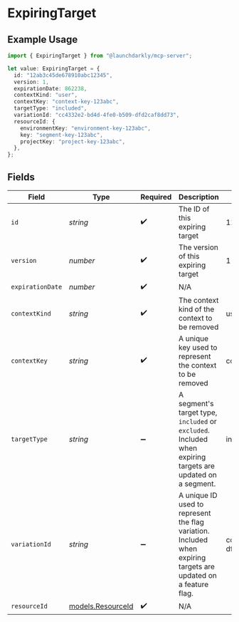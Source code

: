 # ExpiringTarget

## Example Usage

```typescript
import { ExpiringTarget } from "@launchdarkly/mcp-server";

let value: ExpiringTarget = {
  id: "12ab3c45de678910abc12345",
  version: 1,
  expirationDate: 862238,
  contextKind: "user",
  contextKey: "context-key-123abc",
  targetType: "included",
  variationId: "cc4332e2-bd4d-4fe0-b509-dfd2caf8dd73",
  resourceId: {
    environmentKey: "environment-key-123abc",
    key: "segment-key-123abc",
    projectKey: "project-key-123abc",
  },
};
```

## Fields

| Field                                                                                                                             | Type                                                                                                                              | Required                                                                                                                          | Description                                                                                                                       | Example                                                                                                                           |
| --------------------------------------------------------------------------------------------------------------------------------- | --------------------------------------------------------------------------------------------------------------------------------- | --------------------------------------------------------------------------------------------------------------------------------- | --------------------------------------------------------------------------------------------------------------------------------- | --------------------------------------------------------------------------------------------------------------------------------- |
| `id`                                                                                                                              | *string*                                                                                                                          | :heavy_check_mark:                                                                                                                | The ID of this expiring target                                                                                                    | 12ab3c45de678910abc12345                                                                                                          |
| `version`                                                                                                                         | *number*                                                                                                                          | :heavy_check_mark:                                                                                                                | The version of this expiring target                                                                                               | 1                                                                                                                                 |
| `expirationDate`                                                                                                                  | *number*                                                                                                                          | :heavy_check_mark:                                                                                                                | N/A                                                                                                                               |                                                                                                                                   |
| `contextKind`                                                                                                                     | *string*                                                                                                                          | :heavy_check_mark:                                                                                                                | The context kind of the context to be removed                                                                                     | user                                                                                                                              |
| `contextKey`                                                                                                                      | *string*                                                                                                                          | :heavy_check_mark:                                                                                                                | A unique key used to represent the context to be removed                                                                          | context-key-123abc                                                                                                                |
| `targetType`                                                                                                                      | *string*                                                                                                                          | :heavy_minus_sign:                                                                                                                | A segment's target type, <code>included</code> or <code>excluded</code>. Included when expiring targets are updated on a segment. | included                                                                                                                          |
| `variationId`                                                                                                                     | *string*                                                                                                                          | :heavy_minus_sign:                                                                                                                | A unique ID used to represent the flag variation. Included when expiring targets are updated on a feature flag.                   | cc4332e2-bd4d-4fe0-b509-dfd2caf8dd73                                                                                              |
| `resourceId`                                                                                                                      | [models.ResourceId](../models/resourceid.md)                                                                                      | :heavy_check_mark:                                                                                                                | N/A                                                                                                                               |                                                                                                                                   |